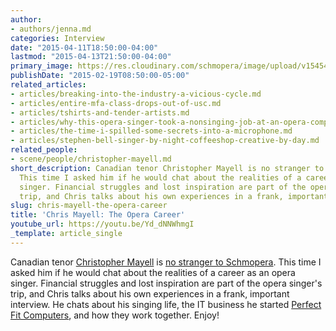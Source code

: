 ```yaml
---
author:
- authors/jenna.md
categories: Interview
date: "2015-04-11T18:50:00-04:00"
lastmod: "2015-04-13T21:50:00-04:00"
primary_image: https://res.cloudinary.com/schmopera/image/upload/v1545409169/media/webhook-uploads/1428792512754/ChristopherMayellHeadshot-emailable_Fotor.jpg.jpg
publishDate: "2015-02-19T08:50:00-05:00"
related_articles:
- articles/breaking-into-the-industry-a-vicious-cycle.md
- articles/entire-mfa-class-drops-out-of-usc.md
- articles/tshirts-and-tender-artists.md
- articles/why-this-opera-singer-took-a-nonsinging-job-at-an-opera-company.md
- articles/the-time-i-spilled-some-secrets-into-a-microphone.md
- articles/stephen-bell-singer-by-night-coffeeshop-creative-by-day.md
related_people:
- scene/people/christopher-mayell.md
short_description: Canadian tenor Christopher Mayell is no stranger to Schmopera.
  This time I asked him if he would chat about the realities of a career as an opera
  singer. Financial struggles and lost inspiration are part of the opera singer’s
  trip, and Chris talks about his own experiences in a frank, important interview.
slug: chris-mayell-the-opera-career
title: 'Chris Mayell: The Opera Career'
youtube_url: https://youtu.be/Yd_dNNWhmgI
_template: article_single
---
```


Canadian tenor [Christopher Mayell](http://christophermayell.com/) is  [no stranger to Schmopera](http://schmopera.com/tag/christopher-mayell/). This time I asked him if he would chat about the realities of a career as an opera singer. Financial struggles and lost inspiration are part of the opera singer's trip, and Chris talks about his own experiences in a frank, important interview. He chats about his singing life, the IT business he started [Perfect Fit Computers](http://perfectfitcomputers.ca/), and how they work together. Enjoy!
